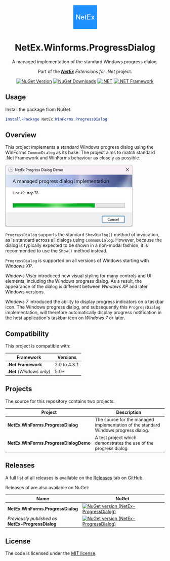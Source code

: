 <div align="center">

<img src="src/NetEx.WinForms.ProgressDialog/icon.png" alt="NetEx.WinForms.ProgressDialog" width="75" />

# NetEx.Winforms.ProgressDialog
A managed implementation of the standard Windows progress dialog.

Part of the *[**NetEx**](https://github.com/Peckmore/netex) Extensions for .Net* project.

[![NuGet Version](http://img.shields.io/nuget/v/NetEx.WinForms.ProgressDialog.svg?style=flat)](https://www.nuget.org/packages/NetEx.WinForms.ProgressDialog) [![NuGet Downloads](https://img.shields.io/nuget/dt/NetEx.WinForms.ProgressDialog.svg)](https://www.nuget.org/packages/NetEx.WinForms.ProgressDialog) [![.NET](https://img.shields.io/badge/.NET%20-5.0+-8A2BE2)](https://dotnet.microsoft.com/download) [![.NET Framework](https://img.shields.io/badge/.NET%20Framework-2.0+-8A2BE2)](https://dotnet.microsoft.com/download)

</div>

## Usage

Install the package from NuGet:

```powershell
Install-Package NetEx.WinForms.ProgressDialog
```

## Overview

This project implements a standard Windows progress dialog using the WinForms `CommonDialog` as its base. The project aims to match standard .Net Framework and WinForms behaviour as closely as possible.

![New Style](resources/images/new-style.png)

`ProgressDialog` supports the standard `ShowDialog()` method of invocation, as is standard across all dialogs using `CommonDialog`. However, because the dialog is typically expected to be shown in a non-modal fashion, it is recommended to use the `Show()` method instead.

`ProgressDialog` is supported on all versions of Windows starting with *Windows XP*.

*Windows Vista* introduced new visual styling for many controls and UI elements, including the Windows progress dialog. As a result, the appearance of the dialog is different between *Windows XP* and later Windows versions.

*Windows 7* introduced the ability to display progress indicators on a taskbar icon. The Windows progress dialog, and subsequently this `ProgressDialog` implementation, will therefore automatically display progress notification in the host application's taskbar icon on *Windows 7* or later.

## Compatibility

This project is compatible with:

| Framework                 | Versions     |
|---------------------------|--------------|
| **.Net Framework**        | 2.0 to 4.8.1 |
| **.Net** *(Windows only)* | 5.0+         |

## Projects

The source for this repository contains two projects:

| Project                               | Description |
|---------------------------------------|-------------|
| **NetEx.WinForms.ProgressDialog**     | The source for the managed implementation of the standard Windows progress dialog. |
| **NetEx.WinForms.ProgressDialogDemo** | A test project which demonstrates the use of the progress dialog.         |

## Releases

A full list of all releases is available on the [Releases](https://github.com/Peckmore/netex.winforms.progressdialog/releases) tab on GitHub.

Releases of are also available on NuGet:

| Name                                                  | NuGet |
|-------------------------------------------------------|-------|
| **NetEx.WinForms.ProgressDialog**                     | [![NuGet version (NetEx-ProgressDialog)](https://img.shields.io/nuget/v/NetEx.WinForms.ProgressDialog.svg?style=flat-square)](https://www.nuget.org/packages/NetEx.WinForms.ProgressDialog/)|
| _Previously published as_<br>**NetEx-ProgressDialog** | [![NuGet version (NetEx-ProgressDialog)](https://img.shields.io/nuget/v/NetEx-ProgressDialog.svg?style=flat-square)](https://www.nuget.org/packages/NetEx-ProgressDialog/)|

##  License

The code is licensed under the [MIT license](https://github.com/Peckmore/netex.winforms.progressdialog?tab=MIT-1-ov-file#readme).
